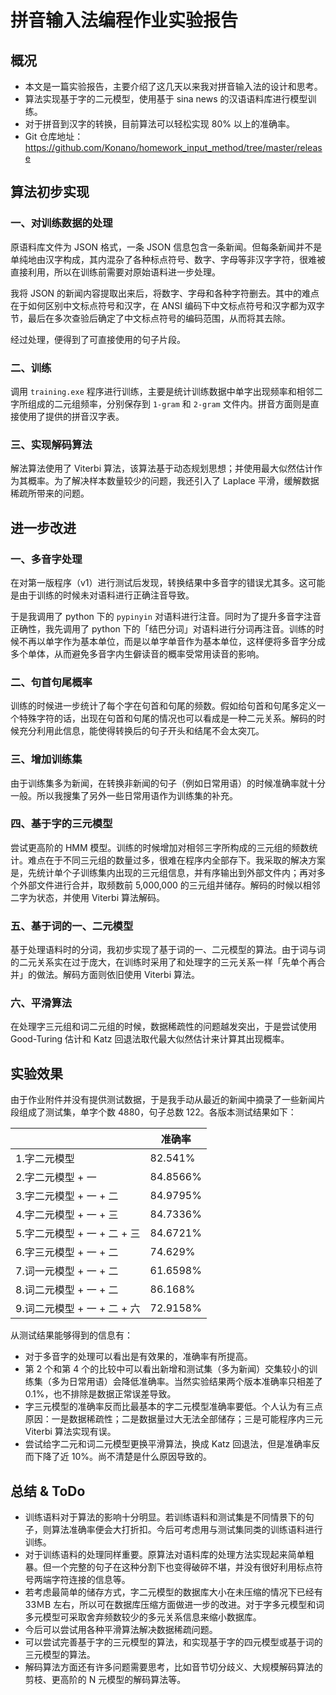 # 拼音输入法编程作业实验报告

## 概况

- 本文是一篇实验报告，主要介绍了这几天以来我对拼音输入法的设计和思考。
- 算法实现基于字的二元模型，使用基于 sina news 的汉语语料库进行模型训练。
- 对于拼音到汉字的转换，目前算法可以轻松实现 80% 以上的准确率。
- Git 仓库地址：https://github.com/Konano/homework_input_method/tree/master/release

## 算法初步实现

### 一、对训练数据的处理

原语料库文件为 JSON 格式，一条 JSON 信息包含一条新闻。但每条新闻并不是单纯地由汉字构成，其内混杂了各种标点符号、数字、字母等非汉字字符，很难被直接利用，所以在训练前需要对原始语料进一步处理。

我将 JSON 的新闻内容提取出来后，将数字、字母和各种字符删去。其中的难点在于如何区别中文标点符号和汉字，在 ANSI 编码下中文标点符号和汉字都为双字节，最后在多次查验后确定了中文标点符号的编码范围，从而将其去除。

经过处理，便得到了可直接使用的句子片段。

### 二、训练

调用 `training.exe` 程序进行训练，主要是统计训练数据中单字出现频率和相邻二字所组成的二元组频率，分别保存到 `1-gram` 和 `2-gram` 文件内。拼音方面则是直接使用了提供的拼音汉字表。

### 三、实现解码算法

解法算法使用了 Viterbi 算法，该算法基于动态规划思想；并使用最大似然估计作为其概率。为了解决样本数量较少的问题，我还引入了 Laplace 平滑，缓解数据稀疏所带来的问题。

## 进一步改进

### 一、多音字处理

在对第一版程序（v1）进行测试后发现，转换结果中多音字的错误尤其多。这可能是由于训练的时候未对语料进行正确注音导致。

于是我调用了 python 下的 `pypinyin` 对语料进行注音。同时为了提升多音字注音正确性，我先调用了 python 下的「结巴分词」对语料进行分词再注音。训练的时候不再以单字作为基本单位，而是以单字单音作为基本单位，这样便将多音字分成多个单体，从而避免多音字内生僻读音的概率受常用读音的影响。

### 二、句首句尾概率

训练的时候进一步统计了每个字在句首和句尾的频数。假如给句首和句尾多定义一个特殊字符的话，出现在句首和句尾的情况也可以看成是一种二元关系。解码的时候充分利用此信息，能使得转换后的句子开头和结尾不会太突兀。

### 三、增加训练集

由于训练集多为新闻，在转换非新闻的句子（例如日常用语）的时候准确率就十分一般。所以我搜集了另外一些日常用语作为训练集的补充。

### 四、基于字的三元模型

尝试更高阶的 HMM 模型。训练的时候增加对相邻三字所构成的三元组的频数统计。难点在于不同三元组的数量过多，很难在程序内全部存下。我采取的解决方案是，先统计单个子训练集内出现的三元组信息，并有序输出到外部文件内；再对多个外部文件进行合并，取频数前 5,000,000 的三元组并储存。解码的时候以相邻二字为状态，并使用 Viterbi 算法解码。

### 五、基于词的一、二元模型

基于处理语料时的分词，我初步实现了基于词的一、二元模型的算法。由于词与词的二元关系实在过于庞大，在训练时采用了和处理字的三元关系一样「先单个再合并」的做法。解码方面则依旧使用 Viterbi 算法。

### 六、平滑算法

在处理字三元组和词二元组的时候，数据稀疏性的问题越发突出，于是尝试使用 Good-Turing 估计和 Katz 回退法取代最大似然估计来计算其出现概率。

## 实验效果

由于作业附件并没有提供测试数据，于是我手动从最近的新闻中摘录了一些新闻片段组成了测试集，单字个数 4880，句子总数 122。各版本测试结果如下：

|                             | 准确率   |
| --------------------------- | -------- |
| 1.字二元模型                | 82.541%  |
| 2.字二元模型 + 一           | 84.8566% |
| 3.字二元模型 + 一 + 二      | 84.9795% |
| 4.字二元模型 + 一 + 三      | 84.7336% |
| 5.字二元模型 + 一 + 二 + 三 | 84.6721% |
| 6.字三元模型 + 一 + 二      | 74.629%  |
| 7.词一元模型 + 一 + 二      | 61.6598% |
| 8.词二元模型 + 一 + 二      | 86.168%  |
| 9.词二元模型 + 一 + 二 + 六 | 72.9158% |

从测试结果能够得到的信息有：

- 对于多音字的处理可以看出是有效果的，准确率有所提高。
- 第 2 个和第 4 个的比较中可以看出新增和测试集（多为新闻）交集较小的训练集（多为日常用语）会降低准确率。当然实验结果两个版本准确率只相差了 0.1%，也不排除是数据正常误差导致。
- 字三元模型的准确率反而比最基本的字二元模型准确率要低。个人认为有三点原因：一是数据稀疏性；二是数据量过大无法全部储存；三是可能程序内三元 Viterbi 算法实现有误。
- 尝试给字二元和词二元模型更换平滑算法，换成 Katz 回退法，但是准确率反而下降了近 10%。尚不清楚是什么原因导致的。

## 总结 & ToDo

- 训练语料对于算法的影响十分明显。若训练语料和测试集是不同情景下的句子，则算法准确率便会大打折扣。今后可考虑用与测试集同类的训练语料进行训练。
- 对于训练语料的处理同样重要。原算法对语料库的处理方法实现起来简单粗暴。但一个完整的句子在这种分割下也变得破碎不堪，并没有很好利用标点符号两端字符连接的信息等。
- 若考虑最简单的储存方式，字二元模型的数据库大小在未压缩的情况下已经有 33ＭB 左右，所以可在数据库压缩方面做进一步的改进。对于字多元模型和词多元模型可采取舍弃频数较少的多元关系信息来缩小数据库。
- 今后可以尝试用各种平滑算法解决数据稀疏问题。
- 可以尝试完善基于字的三元模型的算法，和实现基于字的四元模型或基于词的三元模型的算法。
- 解码算法方面还有许多问题需要思考，比如音节切分歧义、大规模解码算法的剪枝、更高阶的 N 元模型的解码算法等。
